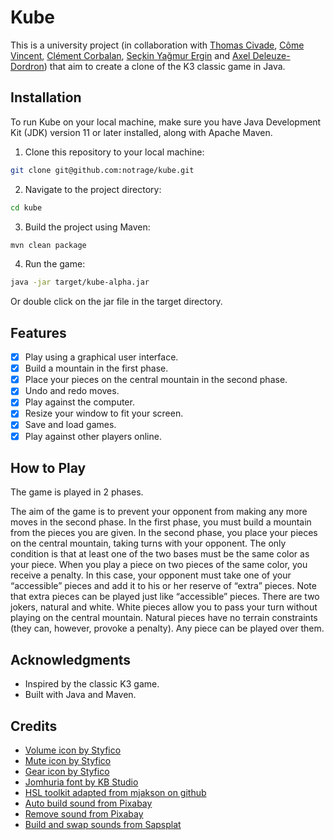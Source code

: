 # Kube
This is a university project (in collaboration with [Thomas Civade](https://github.com/Luminosaa), [Côme Vincent](https://github.com/comejv), [Clément Corbalan](https://github.com/ClemCorb), [Seçkin Yağmur Ergin](https://github.com/xaelxx14) and [Axel Deleuze-Dordron](https://github.com/Stonksmen)) that aim to create a clone of the K3 classic game in Java.
## Installation
To run Kube on your local machine, make sure you have Java Development Kit (JDK) version 11 or later installed, along with Apache Maven.
1. Clone this repository to your local machine:

```bash
git clone git@github.com:notrage/kube.git
```
2. Navigate to the project directory:
```bash
cd kube
```
3. Build the project using Maven:
```bash
mvn clean package
```
4. Run the game:
```bash
java -jar target/kube-alpha.jar
```
Or double click on the jar file in the target directory.
## Features
- [x] Play using a graphical user interface.
- [x] Build a mountain in the first phase.
- [x] Place your pieces on the central mountain in the second phase.
- [x] Undo and redo moves.
- [x] Play against the computer.
- [x] Resize your window to fit your screen.
- [x] Save and load games.
- [x] Play against other players online.
## How to Play
The game is played in 2 phases.

The aim of the game is to prevent your opponent from making any more moves in the second phase. In the first phase, you must build a mountain from the pieces you are given. 
In the second phase, you place your pieces on the central mountain, taking turns with your opponent. The only condition is that at least one of the two bases must be the same color as your piece. When you play a piece on two pieces of the same color, you receive a penalty. In this case, your opponent must take one of your “accessible” pieces and add it to his or her reserve of “extra” pieces. Note that extra pieces can be played just like “accessible” pieces. There are two jokers, natural and white. White pieces allow you to pass your turn without playing on the central mountain. Natural pieces have no terrain constraints (they can, however, provoke a penalty). Any piece can be played over them.
## Acknowledgments
- Inspired by the classic K3 game.
- Built with Java and Maven.
## Credits
- [Volume icon by Styfico](https://thenounproject.com/icon/volume-6856436/)
- [Mute icon by Styfico](https://thenounproject.com/icon/volume-6856436/)
- [Gear icon by Styfico](https://thenounproject.com/icon/gear-6641296/)
- [Jomhuria font by KB Studio](https://fonts.google.com/specimen/Jomhuria)
- [HSL toolkit adapted from mjakson on github](https://gist.github.com/mjackson/5311256)
- [Auto build sound from Pixabay](https://pixabay.com/sound-effects/small-rock-break-194553/)
- [Remove sound from Pixabay](https://pixabay.com/sound-effects/swoop1-108087/)
- [Build and swap sounds from Sapsplat](https://www.zapsplat.com/sound-effect-category/rock/)